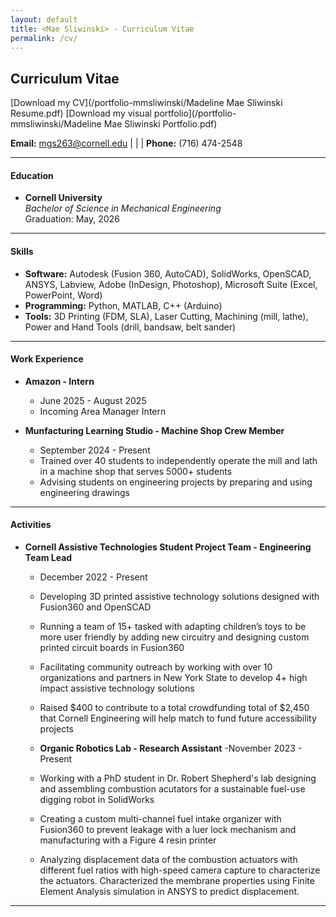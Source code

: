 ```yaml
---
layout: default
title: <Mae Sliwinski> - Curriculum Vitae
permalink: /cv/
---
```

## Curriculum Vitae

[Download my CV](/portfolio-mmsliwinski/Madeline Mae Sliwinski Resume.pdf) 
[Download my visual portfolio](/portfolio-mmsliwinski/Madeline Mae Sliwinski Portfolio.pdf)


**Email:** [mgs263@cornell.edu](mailto:mgs263@cornell.edu) | | | **Phone:** (716) 474-2548

---

#### Education
- **Cornell University**  
  *Bachelor of Science in Mechanical Engineering*  
  Graduation: May, 2026

---

#### Skills
- **Software:** Autodesk (Fusion 360, AutoCAD), SolidWorks, OpenSCAD, ANSYS, Labview, Adobe (InDesign, Photoshop), Microsoft Suite (Excel, PowerPoint, Word)
- **Programming:** Python, MATLAB, C++ (Arduino)
- **Tools:** 3D Printing (FDM, SLA), Laser Cutting, Machining (mill, lathe), Power and Hand Tools (drill, bandsaw, belt sander)

--- 

#### Work Experience
- **Amazon - Intern** 
  - June 2025 - August 2025 
  - Incoming Area Manager Intern

- **Munfacturing Learning Studio - Machine Shop Crew Member**
  - September 2024 - Present
  - Trained over 40 students to independently operate the mill and lath in a machine shop that serves 5000+ students
  - Advising students on engineering projects by preparing and using engineering drawings

---

#### Activities
- **Cornell Assistive Technologies Student Project Team - Engineering Team Lead** 
   - December 2022 - Present
  -	Developing 3D printed assistive technology solutions designed with Fusion360 and OpenSCAD
  - Running a team of 15+ tasked with adapting children’s toys to be more user friendly by adding new circuitry and designing custom printed circuit boards in Fusion360
  - Facilitating community outreach by working with over 10 organizations and partners in New York State to develop 4+ high impact assistive technology solutions
  - Raised $400 to contribute to a total crowdfunding total of $2,450 that Cornell Engineering will help match to fund future accessibility projects

  - **Organic Robotics Lab - Research Assistant**
  -November 2023 - Present
  - Working with a PhD student in Dr. Robert Shepherd's lab designing and assembling combustion acutators for a sustainable fuel-use digging robot in SolidWorks
  - Creating a custom multi-channel fuel intake organizer with Fusion360 to prevent leakage with a luer lock mechanism and manufacturing with a Figure 4 resin printer
  - Analyzing displacement data of the combustion actuators with different fuel ratios with high-speed camera capture to characterize the actuators. Characterized the membrane properties using Finite Element Analysis simulation in ANSYS to predict displacement. 

---
